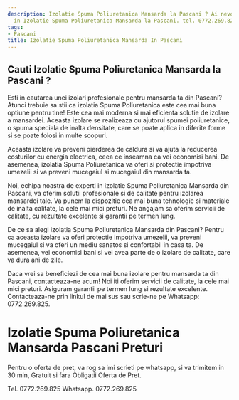 ```yaml
---
description: Izolatie Spuma Poliuretanica Mansarda la Pascani ? Ai nevoie de un profesionist
  in Izolatie Spuma Poliuretanica Mansarda la Pascani. tel. 0772.269.825
tags:
- Pascani
title: Izolatie Spuma Poliuretanica Mansarda In Pascani
---
```



## Cauti Izolatie Spuma Poliuretanica Mansarda la Pascani ?

Esti in cautarea unei izolari profesionale pentru mansarda ta din Pascani? Atunci trebuie sa stii ca izolatia Spuma Poliuretanica este cea mai buna optiune pentru tine! Este cea mai moderna si mai eficienta solutie de izolare a mansardei. Aceasta izolare se realizeaza cu ajutorul spumei poliuretanice, o spuma speciala de inalta densitate, care se poate aplica in diferite forme si se poate folosi in multe scopuri.

Aceasta izolare va preveni pierderea de caldura si va ajuta la reducerea costurilor cu energia electrica, ceea ce inseamna ca vei economisi bani. De asemenea, izolatia Spuma Poliuretanica va oferi si protectie impotriva umezelii si va preveni mucegaiul si mucegaiul din mansarda ta.

Noi, echipa noastra de experti in izolatie Spuma Poliuretanica Mansarda din Pascani, va oferim solutii profesionale si de calitate pentru izolarea mansardei tale. Va punem la dispozitie cea mai buna tehnologie si materiale de inalta calitate, la cele mai mici preturi. Ne angajam sa oferim servicii de calitate, cu rezultate excelente si garantii pe termen lung.

De ce sa alegi izolatia Spuma Poliuretanica Mansarda din Pascani? Pentru ca aceasta izolare va oferi protectie impotriva umezelii, va preveni mucegaiul si va oferi un mediu sanatos si confortabil in casa ta. De asemenea, vei economisi bani si vei avea parte de o izolare de calitate, care va dura ani de zile.

Daca vrei sa beneficiezi de cea mai buna izolare pentru mansarda ta din Pascani, contacteaza-ne acum! Noi iti oferim servicii de calitate, la cele mai mici preturi. Asiguram garantii pe termen lung si rezultate excelente. Contacteaza-ne prin linkul de mai sus sau scrie-ne pe Whatsapp: 0772.269.825.

# Izolatie Spuma Poliuretanica Mansarda Pascani Preturi
Pentru o oferta de pret, va rog sa imi scrieti pe whatsapp, si va trimitem in 30 min, Gratuit si fara Obligatii Oferta de Pret.

Tel. 0772.269.825
Whatsapp. 0772.269.825